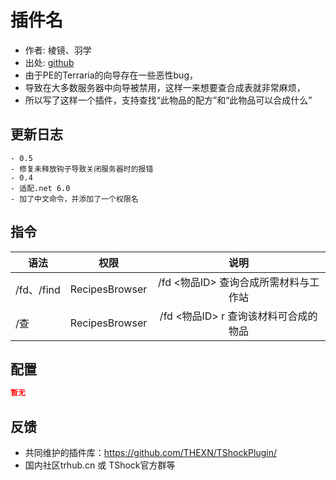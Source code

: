 # 插件名

- 作者: 棱镜、羽学
- 出处: [github](https://github.com/1242509682/RecipesBrowser)
- 由于PE的Terraria的向导存在一些恶性bug，  
- 导致在大多数服务器中向导被禁用，这样一来想要查合成表就非常麻烦，  
- 所以写了这样一个插件，支持查找“此物品的配方”和“此物品可以合成什么”
## 更新日志

```
- 0.5
- 修复未释放钩子导致关闭服务器时的报错
- 0.4
- 适配.net 6.0
- 加了中文命令，并添加了一个权限名
```
## 指令

| 语法           |        权限         |   说明   |
| -------------- | :-----------------: | :------: |
| /fd、/find | RecipesBrowser    | /fd <物品ID> 查询合成所需材料与工作站|
| /查 | RecipesBrowser  | /fd <物品ID> r 查询该材料可合成的物品|

## 配置

```json
暂无
```
## 反馈
- 共同维护的插件库：https://github.com/THEXN/TShockPlugin/
- 国内社区trhub.cn 或 TShock官方群等